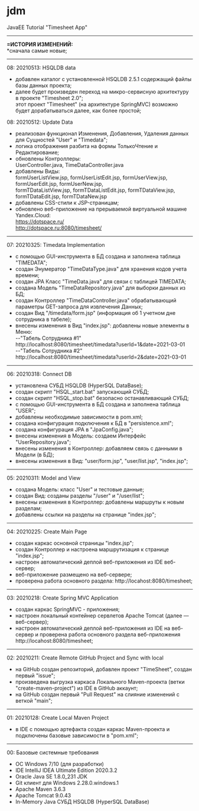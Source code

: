 # jdm
JavaEE Tutorial "Timesheet App"<hr/>


<b>=ИСТОРИЯ ИЗМЕНЕНИЙ:</b><br/>
*сначала самые новые; <br/>
<hr/>

08: 20210513: HSQLDB data
- добавлен каталог с установленной HSQLDB 2.5.1 содержащий файлы базы данных проекта;
- далее будет произведен переход на микро-сервисную архитектуру в проекте "Timesheet 2.0";<br>
этот проект "Timesheet" (на архитектуре SpringMVC) возможно будет дорабатываться далее, как более простой;

08: 20210512: Update Data
- реализован функционал Изменения, Добавления, Удаления данных для Сущностей "User" и "Timedata";
- логика отображения разбита на формы ТолькоЧтение и Редактирование;  
- обновлены Контроллеры:<br>
  UserController.java, TimeDataController.java
- добавлены Виды:<br>
  formUserListView.jsp, formUserListEdit.jsp, formUserView.jsp, formUserEdit.jsp, formUserNew.jsp,<br>
  formTDataListView.jsp, formTDataListEdit.jsp, formTDataView.jsp, formTDataEdit.jsp, formTDataNew.jsp<br>
- добавлены CSS-стили к JSP-страницам;
- обновлено веб-приложение на прерываемой виртуальной машине Yandex.Cloud:<br>
  https://dotspace.ru/ <br>
  http://dotspace.ru:8080/timesheet/ <br>
<hr/>

07: 20210325: Timedata Implementation
- с помощью GUI-инструмента в БД создана и заполнена таблица "TIMEDATA";
- создан Энумератор "TimeDataType.java" для хранения кодов учета времени;
- создан JPA Класс "TimeData.java" для связи с таблицей TIMEDATA;
- создана Модель "TimeDataRepository.java" для выборки данных из БД;
- создан Контроллер "TimeDataController.java" обрабатывающий параметры GET-запроса для извлечения Данных;
- создан Вид "/timedata/form.jsp" (информация об 1 учетном дне сотрудника в табеле);
- внесены изменения в Вид "index.jsp": добавлены новые элементы в Меню: <br/>
--"Табель Сотрудника #1"<br/>
http://localhost:8080/timesheet/timedata?userId=1&date=2021-03-01 <br/>
--"Табель Сотрудника #2"<br/>
http://localhost:8080/timesheet/timedata?userId=2&date=2021-03-01
<hr/>

06: 20210318: Connect DB
- установлена СУБД HSQLDB (HyperSQL DataBase);
- создан скрипт "HSQL_start.bat" запускающий СУБД;
- создан скрипт "HSQL_stop.bat" безопасно останавливающий СУБД;
- с помощью GUI-инструмента в БД создана и заполнена таблица "USER";
- добавлены необходимые зависимости в pom.xml;
- создана конфигурация подключения к БД в "persistence.xml";
- создана конфигурация JPA в "JpaConfig.java";
- внесены изменения в Модель: создаем Интерфейс "UserRepository.java";
- внесены изменения в Контроллер: добавляем связь с данными в Модели (в БД);
- внесены изменения в Вид: "user/form.jsp", "user/list.jsp", "index.jsp";

<hr/>

05: 20210311: Model and View
- создана Модель: класс "User" и тестовые данные;
- создан Вид: созданы разделы "/user" и "/user/list";
- внесены изменения в Контроллер: добавлены маршруты к новым разделам;
- добавлены ссылки на разделы на странице "index.jsp";
<hr/>

04: 20210225: Create Main Page
- создан каркас основной страницы "index.jsp";
- создан Контроллер и настроена маршрутизация к странице "index.jsp";
- настроен автоматический деплой веб-приложения из IDE веб-сервер;
- веб-приложение размещено на веб-сервере;
- проверена работа основного раздела:
  http://locahost:8080/timesheet;
<hr/>

03: 20210218: Create Spring MVC Application
- создан каркас SpringMVC - приложения;
- настроен локальный контейнер сервлетов Apache Tomcat (далее — веб-сервер);
- настроен автоматический деплой веб-приложения из IDE на веб-сервер
  и проверена работа основного раздела веб-приложения
  http://locahost:8080/timesheet;
<hr/>

02: 20210211: Create Remote GitHub Project and Sync with local
- на GitHub создан репозиторий, добавлен проект "TimeSheet", создан первый "issue";
- произведена выгрузка каркаса Локального Maven-проекта (ветки "create-maven-project") из IDE в GitHub аккаунт;
- на GitHub создан первый "Pull Request" на слияние изменений с веткой "main";
<hr/>

01: 20210128: Create Local Maven Project
- в IDE с помощью артефакта создан каркас Maven-проекта и подключены базовые зависимости в "pom.xml";
<hr/>

00: Базовые системные требования
- ОС Windows 7/10 (для разработки)
- IDE IntelliJ IDEA Ultimate Edition 2020.3.2
- Oracle Java SE 1.8.0_231 JDK
- Git клиент для Windows 2.28.0.windows.1
- Apache Maven 3.6.3
- Apache Tomcat 9.0.43
- In-Memory Java СУБД HSQLDB (HyperSQL DataBase)

